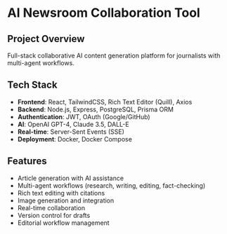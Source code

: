 # AI Newsroom Collaboration Tool

## Project Overview
Full-stack collaborative AI content generation platform for journalists with multi-agent workflows.

## Tech Stack
- **Frontend**: React, TailwindCSS, Rich Text Editor (Quill), Axios
- **Backend**: Node.js, Express, PostgreSQL, Prisma ORM
- **Authentication**: JWT, OAuth (Google/GitHub)
- **AI**: OpenAI GPT-4, Claude 3.5, DALL-E
- **Real-time**: Server-Sent Events (SSE)
- **Deployment**: Docker, Docker Compose

## Features
- Article generation with AI assistance
- Multi-agent workflows (research, writing, editing, fact-checking)
- Rich text editing with citations
- Image generation and integration
- Real-time collaboration
- Version control for drafts
- Editorial workflow management
